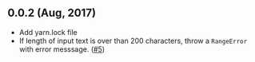 ## 0.0.2 (Aug, 2017)

- Add yarn.lock file
- If length of input text is over than 200 characters, throw a `RangeError` with error messsage. ([#5](https://github.com/zlargon/google-tts/issues/5))
